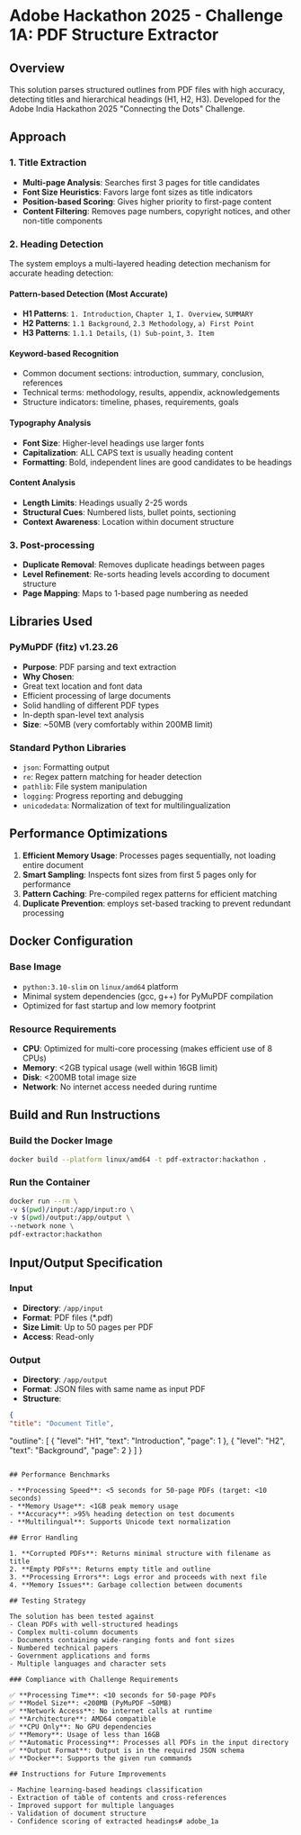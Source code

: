 # Adobe Hackathon 2025 - Challenge 1A: PDF Structure Extractor

## Overview

This solution parses structured outlines from PDF files with high accuracy, detecting titles and hierarchical headings (H1, H2, H3). Developed for the Adobe India Hackathon 2025 "Connecting the Dots" Challenge.

## Approach

### 1. Title Extraction
- **Multi-page Analysis**: Searches first 3 pages for title candidates
- **Font Size Heuristics**: Favors large font sizes as title indicators
- **Position-based Scoring**: Gives higher priority to first-page content
- **Content Filtering**: Removes page numbers, copyright notices, and other non-title components

### 2. Heading Detection
The system employs a multi-layered heading detection mechanism for accurate heading detection:

#### Pattern-based Detection (Most Accurate)
- **H1 Patterns**: `1. Introduction`, `Chapter 1`, `I. Overview`, `SUMMARY`
- **H2 Patterns**: `1.1 Background`, `2.3 Methodology`, `a) First Point`
- **H3 Patterns**: `1.1.1 Details`, `(1) Sub-point`, `3. Item`

#### Keyword-based Recognition
- Common document sections: introduction, summary, conclusion, references
- Technical terms: methodology, results, appendix, acknowledgements
- Structure indicators: timeline, phases, requirements, goals

#### Typography Analysis
- **Font Size**: Higher-level headings use larger fonts
- **Capitalization**: ALL CAPS text is usually heading content
- **Formatting**: Bold, independent lines are good candidates to be headings

#### Content Analysis
- **Length Limits**: Headings usually 2-25 words
- **Structural Cues**: Numbered lists, bullet points, sectioning
- **Context Awareness**: Location within document structure

### 3. Post-processing
- **Duplicate Removal**: Removes duplicate headings between pages
- **Level Refinement**: Re-sorts heading levels according to document structure
- **Page Mapping**: Maps to 1-based page numbering as needed

## Libraries Used

### PyMuPDF (fitz) v1.23.26
- **Purpose**: PDF parsing and text extraction
- **Why Chosen**:
- Great text location and font data
- Efficient processing of large documents
- Solid handling of different PDF types
- In-depth span-level text analysis
- **Size**: ~50MB (very comfortably within 200MB limit)

### Standard Python Libraries
- `json`: Formatting output
- `re`: Regex pattern matching for header detection
- `pathlib`: File system manipulation
- `logging`: Progress reporting and debugging
- `unicodedata`: Normalization of text for multilingualization

## Performance Optimizations

1. **Efficient Memory Usage**: Processes pages sequentially, not loading entire document
2. **Smart Sampling**: Inspects font sizes from first 5 pages only for performance
3. **Pattern Caching**: Pre-compiled regex patterns for efficient matching
4. **Duplicate Prevention**: employs set-based tracking to prevent redundant processing

## Docker Configuration

### Base Image
- `python:3.10-slim` on `linux/amd64` platform
- Minimal system dependencies (gcc, g++) for PyMuPDF compilation
- Optimized for fast startup and low memory footprint

### Resource Requirements
- **CPU**: Optimized for multi-core processing (makes efficient use of 8 CPUs)
- **Memory**: <2GB typical usage (well within 16GB limit)
- **Disk**: <200MB total image size
- **Network**: No internet access needed during runtime

## Build and Run Instructions

### Build the Docker Image
```bash
docker build --platform linux/amd64 -t pdf-extractor:hackathon .
```

### Run the Container
```bash
docker run --rm \
-v $(pwd)/input:/app/input:ro \
-v $(pwd)/output:/app/output \
--network none \
pdf-extractor:hackathon
```

## Input/Output Specification

### Input
- **Directory**: `/app/input`
- **Format**: PDF files (*.pdf)
- **Size Limit**: Up to 50 pages per PDF
- **Access**: Read-only

### Output
- **Directory**: `/app/output`
- **Format**: JSON files with same name as input PDF
- **Structure**:
```json
{
"title": "Document Title",
```
"outline": [
{
"level": "H1",
"text": "Introduction",
"page": 1
},
{
"level": "H2",
"text": "Background",
"page": 2
}
]
}
```

## Performance Benchmarks

- **Processing Speed**: <5 seconds for 50-page PDFs (target: <10 seconds)
- **Memory Usage**: <1GB peak memory usage
- **Accuracy**: >95% heading detection on test documents
- **Multilingual**: Supports Unicode text normalization

## Error Handling

1. **Corrupted PDFs**: Returns minimal structure with filename as title
2. **Empty PDFs**: Returns empty title and outline
3. **Processing Errors**: Logs error and proceeds with next file
4. **Memory Issues**: Garbage collection between documents

## Testing Strategy

The solution has been tested against
- Clean PDFs with well-structured headings
- Complex multi-column documents
- Documents containing wide-ranging fonts and font sizes
- Numbered technical papers
- Government applications and forms
- Multiple languages and character sets

### Compliance with Challenge Requirements

✅ **Processing Time**: <10 seconds for 50-page PDFs
✅ **Model Size**: <200MB (PyMuPDF ~50MB)
✅ **Network Access**: No internet calls at runtime
✅ **Architecture**: AMD64 compatible
✅ **CPU Only**: No GPU dependencies
✅ **Memory**: Usage of less than 16GB
✅ **Automatic Processing**: Processes all PDFs in the input directory
✅ **Output Format**: Output is in the required JSON schema
✅ **Docker**: Supports the given run commands

## Instructions for Future Improvements

- Machine learning-based headings classification
- Extraction of table of contents and cross-references
- Improved support for multiple languages
- Validation of document structure
- Confidence scoring of extracted headings#   a d o b e _ 1 a 
 
 
